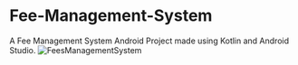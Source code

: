 # Fee-Management-System
A Fee Management System Android Project made using Kotlin and Android Studio. 
![FeesManagementSystem](https://github.com/user-attachments/assets/af8f1748-a9f7-41d6-a437-f666dda0d3f7)
